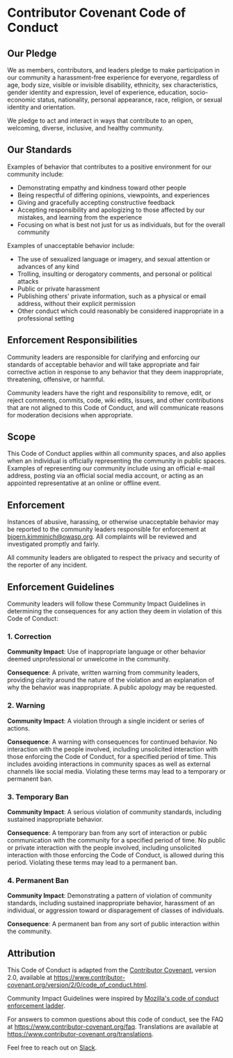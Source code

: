 # Contributor Covenant Code of Conduct

## Our Pledge

We as members, contributors, and leaders pledge to make participation in
our community a harassment-free experience for everyone, regardless of
age, body size, visible or invisible disability, ethnicity, sex
characteristics, gender identity and expression, level of experience,
education, socio-economic status, nationality, personal appearance,
race, religion, or sexual identity and orientation.

We pledge to act and interact in ways that contribute to an open,
welcoming, diverse, inclusive, and healthy community.

## Our Standards

Examples of behavior that contributes to a positive environment for our
community include:

* Demonstrating empathy and kindness toward other people
* Being respectful of differing opinions, viewpoints, and experiences
* Giving and gracefully accepting constructive feedback
* Accepting responsibility and apologizing to those affected by our
  mistakes, and learning from the experience
* Focusing on what is best not just for us as individuals, but for the
  overall community

Examples of unacceptable behavior include:

* The use of sexualized language or imagery, and sexual attention or
  advances of any kind
* Trolling, insulting or derogatory comments, and personal or political
  attacks
* Public or private harassment
* Publishing others' private information, such as a physical or email
  address, without their explicit permission
* Other conduct which could reasonably be considered inappropriate in a
  professional setting

## Enforcement Responsibilities

Community leaders are responsible for clarifying and enforcing our
standards of acceptable behavior and will take appropriate and fair
corrective action in response to any behavior that they deem
inappropriate, threatening, offensive, or harmful.

Community leaders have the right and responsibility to remove, edit, or
reject comments, commits, code, wiki edits, issues, and other
contributions that are not aligned to this Code of Conduct, and will
communicate reasons for moderation decisions when appropriate.

## Scope

This Code of Conduct applies within all community spaces, and also
applies when an individual is officially representing the community in
public spaces. Examples of representing our community include using an
official e-mail address, posting via an official social media account,
or acting as an appointed representative at an online or offline event.

## Enforcement

Instances of abusive, harassing, or otherwise unacceptable behavior may
be reported to the community leaders responsible for enforcement at
[bjoern.kimminich@owasp.org](mailto:bjoern.kimminich@owasp.org). All
complaints will be reviewed and investigated promptly and fairly.

All community leaders are obligated to respect the privacy and security
of the reporter of any incident.

## Enforcement Guidelines

Community leaders will follow these Community Impact Guidelines in
determining the consequences for any action they deem in violation of
this Code of Conduct:

### 1. Correction

**Community Impact**: Use of inappropriate language or other behavior
deemed unprofessional or unwelcome in the community.

**Consequence**: A private, written warning from community leaders,
providing clarity around the nature of the violation and an explanation
of why the behavior was inappropriate. A public apology may be
requested.

### 2. Warning

**Community Impact**: A violation through a single incident or series of
actions.

**Consequence**: A warning with consequences for continued behavior. No
interaction with the people involved, including unsolicited interaction
with those enforcing the Code of Conduct, for a specified period of
time. This includes avoiding interactions in community spaces as well as
external channels like social media. Violating these terms may lead to a
temporary or permanent ban.

### 3. Temporary Ban

**Community Impact**: A serious violation of community standards,
including sustained inappropriate behavior.

**Consequence**: A temporary ban from any sort of interaction or public
communication with the community for a specified period of time. No
public or private interaction with the people involved, including
unsolicited interaction with those enforcing the Code of Conduct, is
allowed during this period. Violating these terms may lead to a
permanent ban.

### 4. Permanent Ban

**Community Impact**: Demonstrating a pattern of violation of community
standards, including sustained inappropriate behavior, harassment of an
individual, or aggression toward or disparagement of classes of
individuals.

**Consequence**: A permanent ban from any sort of public interaction
within the community.

## Attribution

This Code of Conduct is adapted from the
[Contributor Covenant][homepage], version 2.0, available at
https://www.contributor-covenant.org/version/2/0/code_of_conduct.html.

Community Impact Guidelines were inspired by
[Mozilla's code of conduct enforcement ladder](https://github.com/mozilla/diversity).

[homepage]: https://www.contributor-covenant.org

For answers to common questions about this code of conduct, see the FAQ
at https://www.contributor-covenant.org/faq. Translations are available
at https://www.contributor-covenant.org/translations.

Feel free to reach out on [Slack](https://hooks.slack.com/services/T12345678/B12345678/abcd1234efgh5678ijkl90zy).